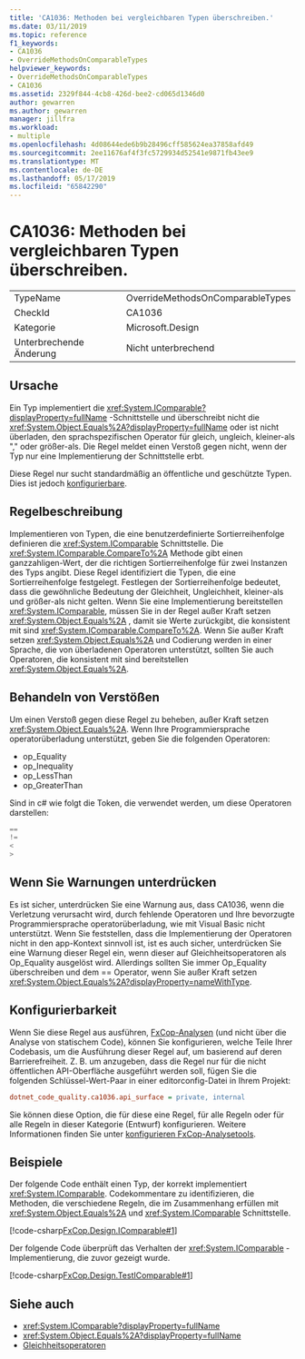 ```yaml
---
title: 'CA1036: Methoden bei vergleichbaren Typen überschreiben.'
ms.date: 03/11/2019
ms.topic: reference
f1_keywords:
- CA1036
- OverrideMethodsOnComparableTypes
helpviewer_keywords:
- OverrideMethodsOnComparableTypes
- CA1036
ms.assetid: 2329f844-4cb8-426d-bee2-cd065d1346d0
author: gewarren
ms.author: gewarren
manager: jillfra
ms.workload:
- multiple
ms.openlocfilehash: 4d08644ede6b9b28496cff585624ea37858afd49
ms.sourcegitcommit: 2ee11676af4f3fc5729934d52541e9871fb43ee9
ms.translationtype: MT
ms.contentlocale: de-DE
ms.lasthandoff: 05/17/2019
ms.locfileid: "65842290"
---
```

# <a name="ca1036-override-methods-on-comparable-types"></a>CA1036: Methoden bei vergleichbaren Typen überschreiben.

|||
|-|-|
|TypeName|OverrideMethodsOnComparableTypes|
|CheckId|CA1036|
|Kategorie|Microsoft.Design|
|Unterbrechende Änderung|Nicht unterbrechend|

## <a name="cause"></a>Ursache

Ein Typ implementiert die <xref:System.IComparable?displayProperty=fullName> -Schnittstelle und überschreibt nicht die <xref:System.Object.Equals%2A?displayProperty=fullName> oder ist nicht überladen, den sprachspezifischen Operator für gleich, ungleich, kleiner-als "," oder größer-als. Die Regel meldet einen Verstoß gegen nicht, wenn der Typ nur eine Implementierung der Schnittstelle erbt.

Diese Regel nur sucht standardmäßig an öffentliche und geschützte Typen. Dies ist jedoch [konfigurierbare](#configurability).

## <a name="rule-description"></a>Regelbeschreibung

Implementieren von Typen, die eine benutzerdefinierte Sortierreihenfolge definieren die <xref:System.IComparable> Schnittstelle. Die <xref:System.IComparable.CompareTo%2A> Methode gibt einen ganzzahligen-Wert, der die richtigen Sortierreihenfolge für zwei Instanzen des Typs angibt. Diese Regel identifiziert die Typen, die eine Sortierreihenfolge festgelegt. Festlegen der Sortierreihenfolge bedeutet, dass die gewöhnliche Bedeutung der Gleichheit, Ungleichheit, kleiner-als und größer-als nicht gelten. Wenn Sie eine Implementierung bereitstellen <xref:System.IComparable>, müssen Sie in der Regel außer Kraft setzen <xref:System.Object.Equals%2A> , damit sie Werte zurückgibt, die konsistent mit sind <xref:System.IComparable.CompareTo%2A>. Wenn Sie außer Kraft setzen <xref:System.Object.Equals%2A> und Codierung werden in einer Sprache, die von überladenen Operatoren unterstützt, sollten Sie auch Operatoren, die konsistent mit sind bereitstellen <xref:System.Object.Equals%2A>.

## <a name="how-to-fix-violations"></a>Behandeln von Verstößen

Um einen Verstoß gegen diese Regel zu beheben, außer Kraft setzen <xref:System.Object.Equals%2A>. Wenn Ihre Programmiersprache operatorüberladung unterstützt, geben Sie die folgenden Operatoren:

- op_Equality
- op_Inequality
- op_LessThan
- op_GreaterThan

Sind in c# wie folgt die Token, die verwendet werden, um diese Operatoren darstellen:

```csharp
==
!=
<
>
```

## <a name="when-to-suppress-warnings"></a>Wenn Sie Warnungen unterdrücken

Es ist sicher, unterdrücken Sie eine Warnung aus, dass CA1036, wenn die Verletzung verursacht wird, durch fehlende Operatoren und Ihre bevorzugte Programmiersprache operatorüberladung, wie mit Visual Basic nicht unterstützt. Wenn Sie feststellen, dass die Implementierung der Operatoren nicht in den app-Kontext sinnvoll ist, ist es auch sicher, unterdrücken Sie eine Warnung dieser Regel ein, wenn dieser auf Gleichheitsoperatoren als Op_Equality ausgelöst wird. Allerdings sollten Sie immer Op_Equality überschreiben und dem == Operator, wenn Sie außer Kraft setzen <xref:System.Object.Equals%2A?displayProperty=nameWithType>.

## <a name="configurability"></a>Konfigurierbarkeit

Wenn Sie diese Regel aus ausführen, [FxCop-Analysen](install-fxcop-analyzers.md) (und nicht über die Analyse von statischem Code), können Sie konfigurieren, welche Teile Ihrer Codebasis, um die Ausführung dieser Regel auf, um basierend auf deren Barrierefreiheit. Z. B. um anzugeben, dass die Regel nur für die nicht öffentlichen API-Oberfläche ausgeführt werden soll, fügen Sie die folgenden Schlüssel-Wert-Paar in einer editorconfig-Datei in Ihrem Projekt:

```ini
dotnet_code_quality.ca1036.api_surface = private, internal
```

Sie können diese Option, die für diese eine Regel, für alle Regeln oder für alle Regeln in dieser Kategorie (Entwurf) konfigurieren. Weitere Informationen finden Sie unter [konfigurieren FxCop-Analysetools](configure-fxcop-analyzers.md).

## <a name="examples"></a>Beispiele

Der folgende Code enthält einen Typ, der korrekt implementiert <xref:System.IComparable>. Codekommentare zu identifizieren, die Methoden, die verschiedene Regeln, die im Zusammenhang erfüllen mit <xref:System.Object.Equals%2A> und <xref:System.IComparable> Schnittstelle.

[!code-csharp[FxCop.Design.IComparable#1](../code-quality/codesnippet/CSharp/ca1036-override-methods-on-comparable-types_1.cs)]

Der folgende Code überprüft das Verhalten der <xref:System.IComparable> -Implementierung, die zuvor gezeigt wurde.

[!code-csharp[FxCop.Design.TestIComparable#1](../code-quality/codesnippet/CSharp/ca1036-override-methods-on-comparable-types_2.cs)]

## <a name="see-also"></a>Siehe auch

- <xref:System.IComparable?displayProperty=fullName>
- <xref:System.Object.Equals%2A?displayProperty=fullName>
- [Gleichheitsoperatoren](/dotnet/standard/design-guidelines/equality-operators)
